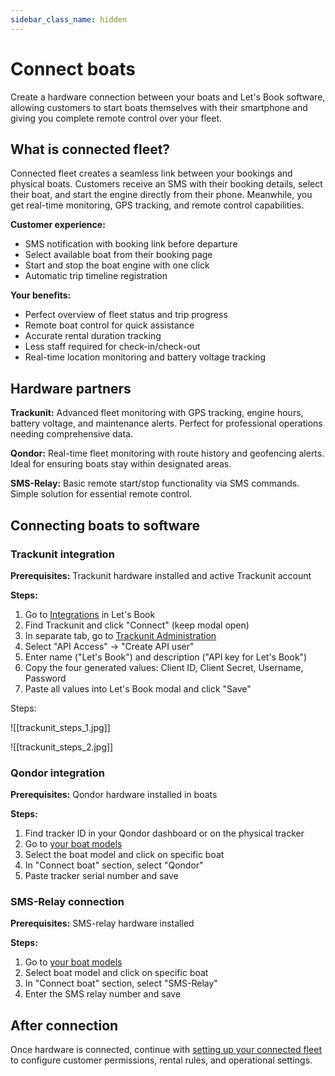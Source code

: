 ```yaml
---
sidebar_class_name: hidden
---
```


# Connect boats

Create a hardware connection between your boats and Let's Book software, allowing customers to start boats themselves with their smartphone and giving you complete remote control over your fleet.

## What is connected fleet?

Connected fleet creates a seamless link between your bookings and physical boats. Customers receive an SMS with their booking details, select their boat, and start the engine directly from their phone. Meanwhile, you get real-time monitoring, GPS tracking, and remote control capabilities.

**Customer experience:**

- SMS notification with booking link before departure
- Select available boat from their booking page
- Start and stop the boat engine with one click
- Automatic trip timeline registration

**Your benefits:**

- Perfect overview of fleet status and trip progress
- Remote boat control for quick assistance
- Accurate rental duration tracking
- Less staff required for check-in/check-out
- Real-time location monitoring and battery voltage tracking

## Hardware partners

**Trackunit:** Advanced fleet monitoring with GPS tracking, engine hours, battery voltage, and maintenance alerts. Perfect for professional operations needing comprehensive data.

**Qondor:** Real-time fleet monitoring with route history and geofencing alerts. Ideal for ensuring boats stay within designated areas.

**SMS-Relay:** Basic remote start/stop functionality via SMS commands. Simple solution for essential remote control.

## Connecting boats to software

### Trackunit integration

**Prerequisites:** Trackunit hardware installed and active Trackunit account

**Steps:**

1. Go to [Integrations](https://dashboard.letsbook.app/integrations) in Let's Book
2. Find Trackunit and click "Connect" (keep modal open)
3. In separate tab, go to [Trackunit Administration](https://new.manager.trackunit.com/administration)
4. Select "API Access" → "Create API user"
5. Enter name ("Let's Book") and description ("API key for Let's Book")
6. Copy the four generated values: Client ID, Client Secret, Username, Password
7. Paste all values into Let's Book modal and click "Save"

Steps:

![[trackunit_steps_1.jpg]]

![[trackunit_steps_2.jpg]]


### Qondor integration

**Prerequisites:** Qondor hardware installed in boats

**Steps:**

1. Find tracker ID in your Qondor dashboard or on the physical tracker
2. Go to [your boat models](https://dashboard.letsbook.app/models)
3. Select the boat model and click on specific boat
4. In "Connect boat" section, select "Qondor"
5. Paste tracker serial number and save

### SMS-Relay connection

**Prerequisites:** SMS-relay hardware installed

**Steps:**

1. Go to [your boat models](https://dashboard.letsbook.app/models)
2. Select boat model and click on specific boat
3. In "Connect boat" section, select "SMS-Relay"
4. Enter the SMS relay number and save

## After connection

Once hardware is connected, continue with [setting up your connected fleet](https://support.letsbook.app/article/140-get-started-with-connected-fleet) to configure customer permissions, rental rules, and operational settings.